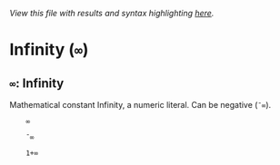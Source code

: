 *View this file with results and syntax highlighting [here](https://mlochbaum.github.io/BQN/help/infinity.html).*

# Infinity (`∞`)

## `∞`: Infinity

Mathematical constant Infinity, a numeric literal. Can be negative (`¯∞`).


        ∞

        ¯∞

        1+∞

